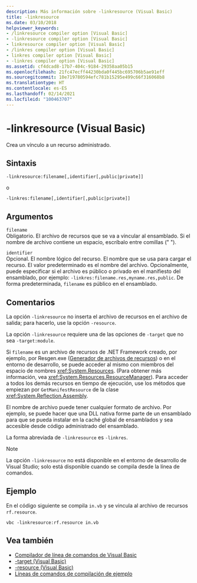 ```yaml
---
description: Más información sobre -linkresource (Visual Basic)
title: -linkresource
ms.date: 03/10/2018
helpviewer_keywords:
- /linkresource compiler option [Visual Basic]
- -linkresource compiler option [Visual Basic]
- linkresource compiler option [Visual Basic]
- /linkres compiler option [Visual Basic]
- linkres compiler option [Visual Basic]
- -linkres compiler option [Visual Basic]
ms.assetid: cf4dcad8-17b7-404c-9184-29358aa05b15
ms.openlocfilehash: 21fc47ecff44230bda0f445bc695706b5ae91eff
ms.sourcegitcommit: 10e719780594efc781b15295e499c66f316068b8
ms.translationtype: HT
ms.contentlocale: es-ES
ms.lasthandoff: 02/14/2021
ms.locfileid: "100463707"
---
```

# <a name="-linkresource-visual-basic"></a>-linkresource (Visual Basic)

Crea un vínculo a un recurso administrado.  
  
## <a name="syntax"></a>Sintaxis  
  
```console  
-linkresource:filename[,identifier[,public|private]]  
```

o  

```console
-linkres:filename[,identifier[,public|private]]  
```  
  
## <a name="arguments"></a>Argumentos  

 `filename`  
 Obligatorio. El archivo de recursos que se va a vincular al ensamblado. Si el nombre de archivo contiene un espacio, escríbalo entre comillas (" ").  
  
 `identifier`  
 Opcional. El nombre lógico del recurso. El nombre que se usa para cargar el recurso. El valor predeterminado es el nombre del archivo. Opcionalmente, puede especificar si el archivo es público o privado en el manifiesto del ensamblado, por ejemplo: `-linkres:filename.res,myname.res,public`. De forma predeterminada, `filename` es público en el ensamblado.  
  
## <a name="remarks"></a>Comentarios  

 La opción `-linkresource` no inserta el archivo de recursos en el archivo de salida; para hacerlo, use la opción `-resource`.  
  
 La opción `-linkresource` requiere una de las opciones de `-target` que no sea `-target:module`.  
  
 Si `filename` es un archivo de recursos de .NET Framework creado, por ejemplo, por Resgen.exe ([Generador de archivos de recursos](../../../framework/tools/resgen-exe-resource-file-generator.md)) o en el entorno de desarrollo, se puede acceder al mismo con miembros del espacio de nombres <xref:System.Resources>. (Para obtener más información, vea <xref:System.Resources.ResourceManager>). Para acceder a todos los demás recursos en tiempo de ejecución, use los métodos que empiezan por `GetManifestResource` de la clase <xref:System.Reflection.Assembly>.  
  
 El nombre de archivo puede tener cualquier formato de archivo. Por ejemplo, se puede hacer que una DLL nativa forme parte de un ensamblado para que se pueda instalar en la caché global de ensamblados y sea accesible desde código administrado del ensamblado.  
  
 La forma abreviada de `-linkresource` es `-linkres`.  
  
> [!NOTE]
> La opción `-linkresource` no está disponible en el entorno de desarrollo de Visual Studio; solo está disponible cuando se compila desde la línea de comandos.  
  
## <a name="example"></a>Ejemplo  

 En el código siguiente se compila `in.vb` y se vincula al archivo de recursos `rf.resource`.  
  
```console  
vbc -linkresource:rf.resource in.vb  
```  
  
## <a name="see-also"></a>Vea también

- [Compilador de línea de comandos de Visual Basic](index.md)
- [-target (Visual Basic)](target.md)
- [-resource (Visual Basic)](resource.md)
- [Líneas de comandos de compilación de ejemplo](sample-compilation-command-lines.md)
